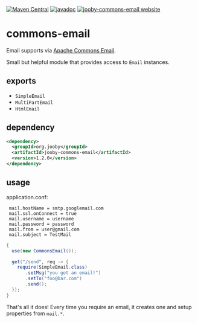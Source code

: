 [![Maven Central](https://maven-badges.herokuapp.com/maven-central/org.jooby/jooby-commons-email/badge.svg)](https://maven-badges.herokuapp.com/maven-central/org.jooby/jooby-commons-email)
[![javadoc](https://javadoc.io/badge/org.jooby/jooby-commons-email.svg)](https://javadoc.io/doc/org.jooby/jooby-commons-email/1.2.0)
[![jooby-commons-email website](https://img.shields.io/badge/jooby-commons-email-brightgreen.svg)](http://jooby.org/doc/commons-email)
# commons-email

Email supports via [Apache Commons Email](https://commons.apache.org/proper/commons-email).

Small but helpful module that provides access to ```Email``` instances.

## exports

* ```SimpleEmail```
* ```MultiPartEmail```
* ```HtmlEmail```

## dependency

```xml
<dependency>
  <groupId>org.jooby</groupId>
  <artifactId>jooby-commons-email</artifactId>
  <version>1.2.0</version>
</dependency>
```

## usage

application.conf:

```properties
 mail.hostName = smtp.googlemail.com
 mail.ssl.onConnect = true
 mail.username = username
 mail.password = password
 mail.from = user@gmail.com
 mail.subject = TestMail
```

```java
{
  use(new CommonsEmail());

  get("/send", req -> {
    require(SimpleEmail.class)
       .setMsg("you got an email!")
       .setTo("foo@bar.com")
       .send();
  });
}
```

That's all it does! Every time you require an email, it creates one and setup properties from ```mail.*```.
